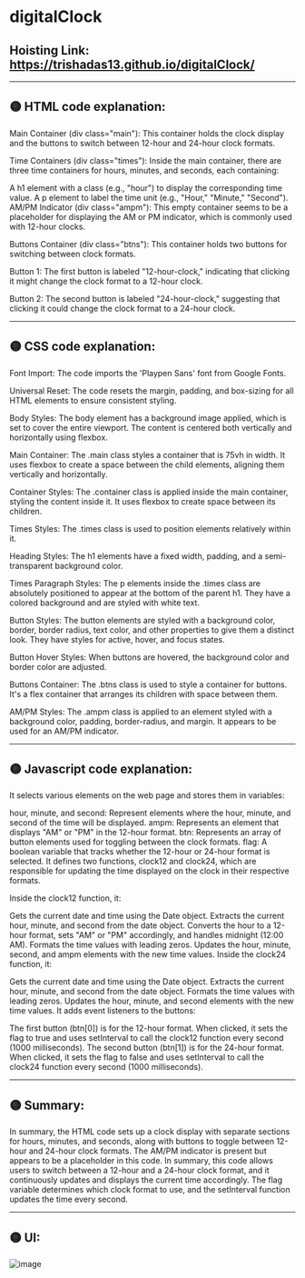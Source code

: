 # digitalClock

## Hoisting Link: https://trishadas13.github.io/digitalClock/
<hr>
<h2> 🟡 HTML code explanation: </h2>
Main Container (div class="main"): This container holds the clock display and the buttons to switch between 12-hour and 24-hour clock formats.

Time Containers (div class="times"): Inside the main container, there are three time containers for hours, minutes, and seconds, each containing:

A h1 element with a class (e.g., "hour") to display the corresponding time value.
A p element to label the time unit (e.g., "Hour," "Minute," "Second").
AM/PM Indicator (div class="ampm"): This empty container seems to be a placeholder for displaying the AM or PM indicator, which is commonly used with 12-hour clocks.

Buttons Container (div class="btns"): This container holds two buttons for switching between clock formats.

Button 1: The first button is labeled "12-hour-clock," indicating that clicking it might change the clock format to a 12-hour clock.

Button 2: The second button is labeled "24-hour-clock," suggesting that clicking it could change the clock format to a 24-hour clock.
<hr>
<h2> 🟡 CSS code explanation: </h2>
Font Import: The code imports the 'Playpen Sans' font from Google Fonts.

Universal Reset: The code resets the margin, padding, and box-sizing for all HTML elements to ensure consistent styling.

Body Styles: The body element has a background image applied, which is set to cover the entire viewport. The content is centered both vertically and horizontally using flexbox.

Main Container: The .main class styles a container that is 75vh in width. It uses flexbox to create a space between the child elements, aligning them vertically and horizontally.

Container Styles: The .container class is applied inside the main container, styling the content inside it. It uses flexbox to create space between its children.

Times Styles: The .times class is used to position elements relatively within it.

Heading Styles: The h1 elements have a fixed width, padding, and a semi-transparent background color.

Times Paragraph Styles: The p elements inside the .times class are absolutely positioned to appear at the bottom of the parent h1. They have a colored background and are styled with white text.

Button Styles: The button elements are styled with a background color, border, border radius, text color, and other properties to give them a distinct look. They have styles for active, hover, and focus states.

Button Hover Styles: When buttons are hovered, the background color and border color are adjusted.

Buttons Container: The .btns class is used to style a container for buttons. It's a flex container that arranges its children with space between them.

AM/PM Styles: The .ampm class is applied to an element styled with a background color, padding, border-radius, and margin. It appears to be used for an AM/PM indicator.
<hr>
<h2> 🟡 Javascript code explanation: </h2>

It selects various elements on the web page and stores them in variables:

hour, minute, and second: Represent elements where the hour, minute, and second of the time will be displayed.
ampm: Represents an element that displays "AM" or "PM" in the 12-hour format.
btn: Represents an array of button elements used for toggling between the clock formats.
flag: A boolean variable that tracks whether the 12-hour or 24-hour format is selected.
It defines two functions, clock12 and clock24, which are responsible for updating the time displayed on the clock in their respective formats.

Inside the clock12 function, it:

Gets the current date and time using the Date object.
Extracts the current hour, minute, and second from the date object.
Converts the hour to a 12-hour format, sets "AM" or "PM" accordingly, and handles midnight (12:00 AM).
Formats the time values with leading zeros.
Updates the hour, minute, second, and ampm elements with the new time values.
Inside the clock24 function, it:

Gets the current date and time using the Date object.
Extracts the current hour, minute, and second from the date object.
Formats the time values with leading zeros.
Updates the hour, minute, and second elements with the new time values.
It adds event listeners to the buttons:

The first button (btn[0]) is for the 12-hour format. When clicked, it sets the flag to true and uses setInterval to call the clock12 function every second (1000 milliseconds).
The second button (btn[1]) is for the 24-hour format. When clicked, it sets the flag to false and uses setInterval to call the clock24 function every second (1000 milliseconds).
<hr>
<h2> 🟡 Summary: </h2>
In summary, the HTML code sets up a clock display with separate sections for hours, minutes, and seconds, along with buttons to toggle between 12-hour and 24-hour clock formats. The AM/PM indicator is present but appears to be a placeholder in this code.
In summary, this code allows users to switch between a 12-hour and a 24-hour clock format, and it continuously updates and displays the current time accordingly. The flag variable determines which clock format to use, and the setInterval function updates the time every second.
<hr>
<h2> 🟡 UI: </h2>

![image](https://github.com/trishaDas13/digitalClock/assets/126088849/b28d0a2a-d36f-43d0-b2b8-d176ea913700)

